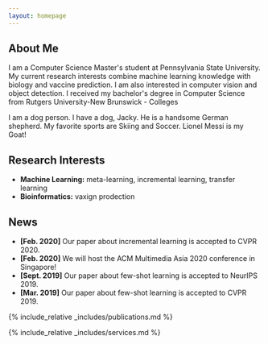 ```yaml
---
layout: homepage
---
```


## About Me

I am a Computer Science Master's student at Pennsylvania State University. My current research interests combine machine learning knowledge with biology and vaccine prediction. I am also interested in computer vision and object detection. I received my bachelor's degree in Computer Science from Rutgers University-New Brunswick - Colleges

I am a dog person. I have a dog, Jacky. He is a handsome German shepherd. My favorite sports are Skiing and Soccer. Lionel Messi is my Goat! 

## Research Interests

- **Machine Learning:** meta-learning, incremental learning, transfer learning
- **Bioinformatics:** vaxign prodection

## News

- **[Feb. 2020]** Our paper about incremental learning is accepted to CVPR 2020.
- **[Feb. 2020]** We will host the ACM Multimedia Asia 2020 conference in Singapore!
- **[Sept. 2019]** Our paper about few-shot learning is accepted to NeurIPS 2019.
- **[Mar. 2019]** Our paper about few-shot learning is accepted to CVPR 2019.

{% include_relative _includes/publications.md %}

{% include_relative _includes/services.md %}
